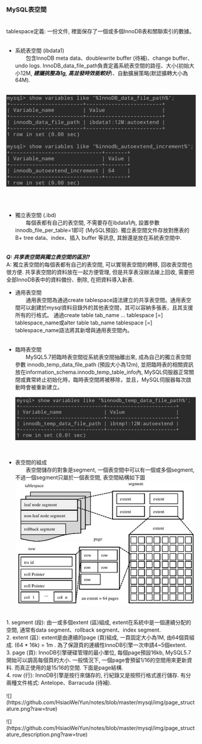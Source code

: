 ### MySQL表空間 <br><br>

tablespace定義: 一份文件, 裡面保存了一個或多個InnoDB表和關聯索引的數據。 <br><br>

* 系統表空間 (ibdata1)<br>
&emsp;&emsp;包含InnoDB meta data、doublewrite buffer (待補)、change buffer、undo logs. InnoDB_data_file_path負責定義系統表空間的路徑、大小(初始大小12M, ***建議挑整為1g, 高並發時效能較好***)、自動擴展策略(默認擴轉大小為64M).<br><br>

![](https://github.com/HsiaoWeiYun/notes/blob/master/mysql/img/system_tablespace_variables.png?raw=true)

<br><br>
* 獨立表空間 (.ibd)<br>
&emsp;&emsp;每個表都有自己的表空間, 不需要存在ibdata1內, 設置參數innodb_file_per_table=1即可 (MySQL預設). 獨立表空間文件存放對應表的B+ tree data、index、插入 buffer 等訊息, 其餘還是放在系統表空間中.<br><br>

***Q: 共享表空間與獨立表空間的區別?***<br>
A: 獨立表空間的每個表都有自己的表空間, 可以實現表空間的轉移, 回收表空間也很方便. 共享表空間的資料放在一起方便管理, 但是共享表沒辦法線上回收, 需要把全部InnoDB表中的資料備份、刪除, 在把資料導入新表.

* 通用表空間<br>
&emsp;&emsp;通用表空間為通過create tablespace語法建立的共享表空間。通用表空間可以創建於mysql資料目錄外的其他表空間，其可以容納多張表，且其支援所有的行格式。   通過create table tab_name ... tablespace [=] tablespace_name或alter table tab_name tablespace [=] tablespace_name語法將其新增與通用表空間內。<br><br>

* 臨時表空間<br>
&emsp;&emsp;MySQL5.7把臨時表空間從系統表空間抽離出來, 成為自己的獨立表空間參數 innodb_temp_data_file_path (預設大小為12m), 並把臨時表的相關資訊放在information_schema.innodb_temp_table_info內, MySQL伺服器正常關閉或異常終止初始化時，臨時表空間將被移除，並且，MySQL伺服器每次啟動時會被重新建立。<br><br>
![](https://github.com/HsiaoWeiYun/notes/blob/master/mysql/img/innodb_temp_data_file_path.png?raw=true)

<br>

* 表空間的組成<br>
&emsp;&emsp;表空間儲存的對象是segment, 一個表空間中可以有一個或多個segment, 不過一個segment只屬於一個表空間, 表空間結構如下圖<br>
![](https://github.com/HsiaoWeiYun/notes/blob/master/mysql/img/tablespace_structure.png?raw=true)
<br>
1. segment (段): 由一或多個extent (區)組成, extent在系統中是一個連續分配的空間, 通常有data segment、rollback segment、index segment.<br>
2. extent (區): extent是由連續的page (頁)組成, 一頁固定大小為1M, 由64個頁組成. (64 * 16k) = 1m . 為了保證頁的連續性InnoDB引擎一次申請4~5個extent. <br>
3. page (頁): InnoDB引擎硬碟管理的最小單位, 每個page預設16kb, MySQL5.7開始可以調高每個頁的大小. 一般情況下, 一個page會預留1/16的空間用來更新資料. 而真正使用的是15/16的空間. 下面是page結構.<br>
4. row (行): InnoDB引擎是按行來儲存的, 行紀錄又是按照行格式進行儲存. 有分兩種文件格式: Antelope、Barracuda (待補).<br><br>
![](https://github.com/HsiaoWeiYun/notes/blob/master/mysql/img/page_structature.png?raw=true)
<br><br>
![](https://github.com/HsiaoWeiYun/notes/blob/master/mysql/img/page_structature_description.png?raw=true)
